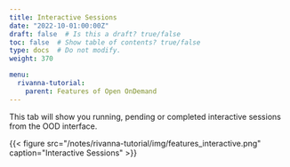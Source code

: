 ```yaml
---
title: Interactive Sessions
date: "2022-10-01:00:00Z"
draft: false  # Is this a draft? true/false
toc: false  # Show table of contents? true/false
type: docs  # Do not modify.
weight: 370

menu:
  rivanna-tutorial:
    parent: Features of Open OnDemand
---
```


This tab will show you running, pending or completed interactive sessions from the OOD interface.

{{< figure src="/notes/rivanna-tutorial/img/features_interactive.png" caption="Interactive Sessions" >}}

